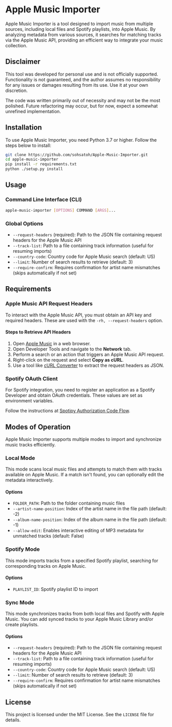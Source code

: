 # Apple Music Importer

Apple Music Importer is a tool designed to import music from multiple sources, including local files and Spotify playlists, into Apple Music. By analyzing metadata from various sources, it searches for matching tracks via the Apple Music API, providing an efficient way to integrate your music collection.

## Disclaimer

This tool was developed for personal use and is not officially supported. Functionality is not guaranteed, and the author assumes no responsibility for any issues or damages resulting from its use. Use it at your own discretion.

The code was written primarily out of necessity and may not be the most polished. Future refactoring may occur, but for now, expect a somewhat unrefined implementation.

## Installation

To use Apple Music Importer, you need Python 3.7 or higher. Follow the steps below to install:

```sh
git clone https://github.com/sohsatoh/Apple-Music-Importer.git
cd apple-music-importer
pip install -r requirements.txt
python ./setup.py install
```

## Usage

### Command Line Interface (CLI)

```sh
apple-music-importer [OPTIONS] COMMAND [ARGS]...
```

### Global Options

- `--request-headers` (required): Path to the JSON file containing request headers for the Apple Music API
- `--track-list`: Path to a file containing track information (useful for resuming imports)
- `--country-code`: Country code for Apple Music search (default: US)
- `--limit`: Number of search results to retrieve (default: 3)
- `--require-confirm`: Requires confirmation for artist name mismatches (skips automatically if not set)

## Requirements

### Apple Music API Request Headers

To interact with the Apple Music API, you must obtain an API key and required headers. These are used with the `-rh, --request-headers` option.

#### Steps to Retrieve API Headers

1. Open [Apple Music](https://music.apple.com/new) in a web browser.
2. Open Developer Tools and navigate to the **Network** tab.
3. Perform a search or an action that triggers an Apple Music API request.
4. Right-click on the request and select **Copy as cURL**.
5. Use a tool like [cURL Converter](https://curlconverter.com/) to extract the request headers as JSON.

### Spotify OAuth Client

For Spotify integration, you need to register an application as a Spotify Developer and obtain OAuth credentials. These values are set as environment variables.

Follow the instructions at [Spotipy Authorization Code Flow](https://spotipy.readthedocs.io/en/2.11.1/#authorization-code-flow).

## Modes of Operation

Apple Music Importer supports multiple modes to import and synchronize music tracks efficiently.

### Local Mode

This mode scans local music files and attempts to match them with tracks available on Apple Music. If a match isn't found, you can optionally edit the metadata interactively.

#### Options

- `FOLDER_PATH`: Path to the folder containing music files
- `--artist-name-position`: Index of the artist name in the file path (default: -2)
- `--album-name-position`: Index of the album name in the file path (default: -1)
- `--allow-edit`: Enables interactive editing of MP3 metadata for unmatched tracks (default: False)

### Spotify Mode

This mode imports tracks from a specified Spotify playlist, searching for corresponding tracks on Apple Music.

#### Options

- `PLAYLIST_ID`: Spotify playlist ID to import

### Sync Mode

This mode synchronizes tracks from both local files and Spotify with Apple Music. You can add synced tracks to your Apple Music Library and/or create playlists.

#### Options

- `--request-headers` (required): Path to the JSON file containing request headers for the Apple Music API
- `--track-list`: Path to a file containing track information (useful for resuming imports)
- `--country-code`: Country code for Apple Music search (default: US)
- `--limit`: Number of search results to retrieve (default: 3)
- `--require-confirm`: Requires confirmation for artist name mismatches (skips automatically if not set)

## License

This project is licensed under the MIT License. See the `LICENSE` file for details.
